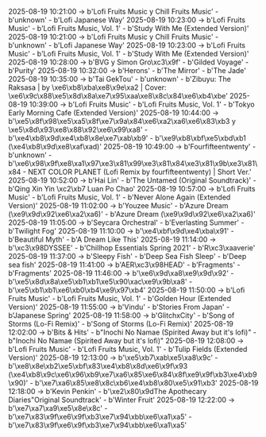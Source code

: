 2025-08-19 10:21:00 -> b'Lofi Fruits Music y Chill Fruits Music' - b'unknown' - b'Lofi Japanese Way'
2025-08-19 10:23:00 -> b'Lofi Fruits Music' - b'Lofi Fruits Music, Vol. 1' - b'Study With Me (Extended Version)'
2025-08-19 10:21:00 -> b'Lofi Fruits Music y Chill Fruits Music' - b'unknown' - b'Lofi Japanese Way'
2025-08-19 10:23:00 -> b'Lofi Fruits Music' - b'Lofi Fruits Music, Vol. 1' - b'Study With Me (Extended Version)'
2025-08-19 10:28:00 -> b'BVG y Simon Gro\xc3\x9f' - b'Gilded Voyage' - b'Purity'
2025-08-19 10:32:00 -> b'Herons' - b'The Mirror' - b'The Jade'
2025-08-19 10:35:00 -> b'Tai GekTou' - b'unknown' - b'Zibuyu: The Raksasa | by \xe6\xb8\xba\xe8\x9e\xa2 | Cover: \xe6\x9c\x88\xe5\x8d\x8a\xe7\x95\xaa\xe8\x8c\x84\xe6\xb4\xbe'
2025-08-19 10:39:00 -> b'Lofi Fruits Music' - b'Lofi Fruits Music, Vol. 1' - b'Tokyo Early Morning Cafe (Extended Version)'
2025-08-19 10:44:00 -> b'\xe5\x8f\x98\xe5\xa5\x8f\xe7\x9a\x84\xe6\xa2\xa6\xe6\x83\xb3 y \xe5\x8d\x93\xe8\x88\x92\xe6\x99\xa8' - b'\xe4\xb8\x9d\xe4\xb8\x8e\xe7\xab\xb9' - b'\xe9\xb8\xbf\xe5\xbd\xb1 (\xe4\xb8\x9d\xe8\xaf\xad)'
2025-08-19 10:49:00 -> b'Fourfifteentwenty' - b'unknown' - b'\xe6\x98\x9f\xe8\xa1\x97\xe3\x81\x99\xe3\x81\x84\xe3\x81\x9b\xe3\x81\x84 - NEXT COLOR PLANET (Lofi Remix by fourfifteentwenty) | Short Ver.'
2025-08-19 10:52:00 -> b'Hai Lin' - b'The Untamed (Original Soundtrack)' - b'Qing Xin Yin \xc2\xb7 Luan Po Chao'
2025-08-19 10:57:00 -> b'Lofi Fruits Music' - b'Lofi Fruits Music, Vol. 1' - b'Never Alone Again (Extended Version)'
2025-08-19 11:02:00 -> b'Youzee Music' - b'Azure Dream (\xe9\x9d\x92\xe6\xa2\xa6)' - b'Azure Dream (\xe9\x9d\x92\xe6\xa2\xa6)'
2025-08-19 11:05:00 -> b'Seycara Orchestral' - b'Everlasting Summer' - b'Twilight Fog'
2025-08-19 11:10:00 -> b'\xe4\xbf\x9d\xe4\xba\x91' - b'Beautiful Myth' - b'A Dream Like This'
2025-08-19 11:14:00 -> b'\xc3\x98DYSSEE' - b'Chillhop Essentials Spring 2021' - b'R\xc3\xaaverie'
2025-08-19 11:37:00 -> b'Sleepy Fish' - b'Deep Sea Fish Sleep' - b'Deep sea fish'
2025-08-19 11:41:00 -> b'AER\xc3\x98HEAD' - b'Fragments' - b'Fragments'
2025-08-19 11:46:00 -> b'\xe6\x9d\xa8\xe9\x9d\x92' - b'\xe5\x8d\x8a\xe5\xb1\xb1\xe5\x90\xac\xe9\x9b\xa8' - b'\xe5\xb1\xb1\xe6\xb0\xb4\xe9\x97\xb4'
2025-08-19 11:50:00 -> b'Lofi Fruits Music' - b'Lofi Fruits Music, Vol. 1' - b'Golden Hour (Extended Version)'
2025-08-19 11:55:00 -> b'Vindu' - b'Stories From Japan' - b'Japanese Spring'
2025-08-19 11:58:00 -> b'GlitchxCity' - b'Song of Storms (Lo-Fi Remix)' - b'Song of Storms (Lo-Fi Remix)'
2025-08-19 12:02:00 -> b'Bits & Hits' - b"Inochi No Namae (Spirited Away but it's lofi)" - b"Inochi No Namae (Spirited Away but it's lofi)"
2025-08-19 12:08:00 -> b'Lofi Fruits Music' - b'Lofi Fruits Music, Vol. 1' - b'Tulip Fields (Extended Version)'
2025-08-19 12:13:00 -> b'\xe5\xb7\xab\xe5\xa8\x9c' - b'\xe8\x8e\xb2\xe5\xbf\x83\xe4\xb8\x8d\xe6\x9f\x93 (\xe4\xb8\x9c\xe6\x96\xb9\xe7\xa6\x85\xe6\x84\x8f\xe9\x9f\xb3\xe4\xb9\x90)' - b'\xe7\xa6\x85\xe8\x8c\xb6\xe4\xb8\x80\xe5\x91\xb3'
2025-08-19 12:18:00 -> b'Kevin Penkin' - b'\xe2\x80\x9dThe Apothecary Diaries"Original Soundtrack' - b'Winter Fruit'
2025-08-19 12:22:00 -> b'\xe7\xa7\xa9\xe5\x8e\x8c' - b'\xe7\x83\x9f\xe6\x9f\xb3\xe7\x94\xbb\xe6\xa1\xa5' - b'\xe7\x83\x9f\xe6\x9f\xb3\xe7\x94\xbb\xe6\xa1\xa5'
